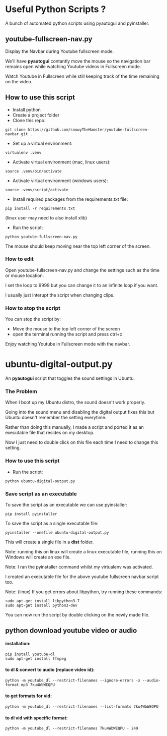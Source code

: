 # Useful Python Scripts ?

A bunch of automated python scripts using pyautogui and pyinstaller.

## youtube-fullscreen-nav.py

Display the Navbar during Youtube fullscreen mode.

We'll have **pyautogui** contantly move the mouse so the navigation bar remains open while watching Youtube videos in Fullscreen mode.

Watch Youtube in Fullscreen while still keeping track of the time remaining on the video.

## How to use this script

- Install python
- Create a project folder
- Clone this repo:

```
git clone https://github.com/snowyTheHamster/youtube-fullscreen-navbar.git .
```

- Set up a virtual environment:

```
virtualenv .venv
```

- Activate virtual environment (mac, linux users):

```
source .venv/bin/activate
```

- Activate virtual environment (windows users):

```
source .venv/script/activate
```

- Install required packages from the requirements.txt file:

```
pip install -r requirements.txt
```

(linux user may need to also install xlib)

- Run the script:

```
python youtube-fullscreen-nav.py
```

The mouse should keep moving near the top left corner of the screen.

### How to edit

Open youtube-fullscreen-nav.py and change the settings such as the time or mouse location.

I set the loop to 9999 but you can change it to an infinite loop if you want.

I usually just interupt the script when changing clips.


### How to stop the script

You can stop the script by:

- Move the mouse to the top left corner of the screen
- open the terminal running the script and press ctrl+c

Enjoy watching Youtube in Fullscreen mode with the navbar.


# ubuntu-digital-output.py

An **pyautogui** script that toggles the sound settings in Ubuntu.

### The Problem

When I boot up my Ubuntu distro, the sound doesn't work properly.

Going into the sound menu and disabling the digital output fixes this but Ubuntu doesn't remember the setting everytime.

Rather than doing this manually, I made a script and ported it as an executable file that resides on my desktop.

Now I just need to double click on this file each time I need to change this setting.

### How to use this script

- Run the script:

```
python ubuntu-digital-output.py
```

### Save script as an executable

To save the script as an executable we can use pyinstaller:

```
pip install pyinstaller
```

To save the script as a single executable file:

```
pyinstaller --onefile ubuntu-digital-output.py
```

This will create a single file in a **dist** folder.

Note: running this on linux will create a linux executable file, running this on Windows will create an exe file.

Note: I ran the pyinstaller command whilst my virtualenv was activated.

I created an executable file for the above youtube fullscreen navbar script too.

Note: (linux) If you get errors about libpython, try running these commands:

```
sudo apt-get install libpython3.7
sudo apt-get install python3-dev
```

You can now run the script by double clicking on the newly made file.


## python download youtube video or audio

#### installation:
```
pip install youtube-dl
sudo apt-get install ffmpeg
```

#### to dl & convert to audio (replace video id):
```
python -m youtube_dl --restrict-filenames --ignore-errors -x --audio-format mp3 7ku4WbWEQPU
```

#### to get formats for vid:
```
python -m youtube_dl --restrict-filenames --list-formats 7ku4WbWEQPU
```

#### to dl vid with specific format:
```
python -m youtube_dl --restrict-filenames 7ku4WbWEQPU - 249
```
